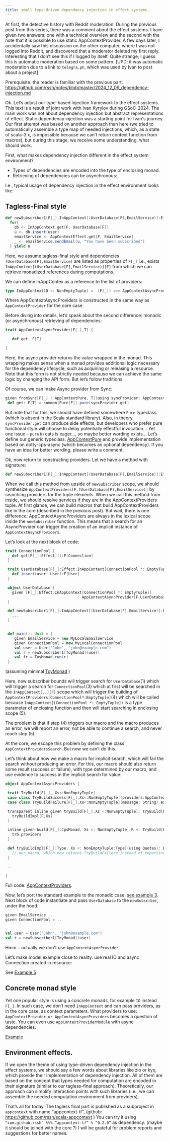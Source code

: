```yaml
---
title: small type-driven dependency injection in effect systems.
---
```


At first, the detective history with Reddit moderation: During the previous post from this series, there was a comment about the effect systems.  I have given two answers: one with a technical overview and the second with the note that it is possible to use static AppContextProvider.  A few days later, I accidentally saw this discussion on the other computer, where I was not logged into Reddit, and discovered that a moderator deleted my first reply. Interesting that I don’t see this if I logged by itself.  Quite strange; I guess this is automatic moderation based on some pattern. [UPD: it was automatic moderation due to a link to `telegra.ph`, which was used by Ivan to post about a project]

Prerequisite: the  reader is familiar with the previous part: https://github.com/rssh/notes/blob/master/2024_12_09_dependency-injection.md

Ok.  Let’s adjust our type-based injection framework to the effect systems.  This text is a result of joint work with  Ivan Kyrylov during GSoC-2024.  The main work was not about dependency injection but abstract representations of effect. Static dependency injection was a starting point for Ivan's journey.  Our first attempt was based on another approach than here (we tried to automatically assemble a type map of needed injections, which, as a state of scala-3.x, is impossible because we can’t return context function from macros), but during this stage, we receive some understanding, what should work.

First, what makes dependency injection different in the effect system environment?
- Types of dependencies are encoded into the type of enclosing monad.
- Retrieving of dependencies can be asynchronous: 

I.e., typical usage of  dependency injection in the effect environment looks like:

## Tagless-Final style

```Scala
def newSubscriber1[F[_]:InAppContext[(UserDatabase[F],EmailService)]:Effect](user: User):F[User] = {
  for{
    db <- InAppContext.get[F, UserDatabase[F]]
    u <- db.insert(user)
    emailService <- AppContextEffect.get[F, EmailService]
    _ <- emailService.sendEmail(u, "You have been subscribed")
  } yield u
```

Here, we assume tagless-final style and dependencies `(UserDatabase[F],EmailService)` are listed as properties of `F[_]`  I.e., exists 
`InAppContext[(UserDatabase[F],EmailService)][F]`  from which we can retrieve monadized references during computations.

We can define InAppContex as a reference to the list of providers:

```Scala
type InAppContext[D <: NonEmptyTuple] =  [F[_]] =>> AppContextAsyncProviders[F,D]
```
                                        
Where AppContextAsyncProviders is constructed in the same way as `AppContextProvider` for the core case.

Before diving into details, let’s speak about the second difference:  monadic (or asynchronous) retrieving of dependencies:

```Scala
trait AppContextAsyncProvider[F[_],T] {

   def get: F[T]

}
```
Here, the async provider returns the value wrapped in the monad. This wrapping makes sense when a monad provides additional logic necessary for the dependency lifecycle, such as acquiring or releasing a resource. Note that this form is not strictly needed because we can achieve the same logic by changing the API form.  But let’s follow traditions.

Of course,  we can make Async provider from Sync:

```Scala
given fromSync[F[_] : AppContextPure, T](using syncProvider: AppContextProvider[T]): AppContextAsyncProvider[F, T] with
 def get: F[T] = summon[Pure[F]].pure(syncProvider.get)
```

But note that for this, we should have defined somewhere `Pure` typeclass (which is absent in the Scala standard library).  Also, in theory, `syncProvider.get` can produce side effects, but developers who prefer pure functional style will choose to delay potentially effectful invocation… Yet one issue – `pure`  in cats is eager…, so maybe better wording exists…  Let’s define our generic typeclass, [AppContextPure](https://github.com/rssh/scala-appcontext/blob/59014c7aecacf81ea3fb6f9415ed603001032248/tagless-final/shared/src/main/scala/com/github/rssh/appcontext/util/AppContextPure.scala#L5) and provide implementation based on dotty-cps-async (which becomes an optional dependency). 
 If you have an idea for better wording, please write a comment. 

Ok, now return to constructing providers.
Let we have a method with signature:

```Scala
def newSubscriber1[F[_]:InAppContext[(UserDatabase[F],EmailService)]:Effect](user: User):F[User] = ...
```

When we call this method from upside of `newSubscriber` scope,  we should synthesize `AppContextProviders[F,(UserDatabase[F],EmailService)]` by searching providers for the tuple elements.
When we call this method from inside, we should resolve services if they are in the AppContextProviders tuple. At first glance, we can build macros that build AppContextProviders like in the core (described in the previous post).
But wait, there is one difference: AppContextAsyncProviders are always in the lexical scope inside the `newSubscriber` function. This means that a search for an AsyncProvider can trigger the creation of an implicit instance of `AppContextAsyncProviders`.

Let’s look at the next block of code:

```Scala
trait ConnectionPool {
   def get[F[_]:Effect]():F[Connection]
 }

 trait UserDatabase[F[_]:Effect:InAppContext[ConnectionPool *: EmptyTuple]] {
   def insert(user: User):F[User]
 }

 object UserDatabase {
   given [F[_]:Effect:InAppContext[ConnectionPool *: EmptyTuple]]
                                : AppContextAsyncProvider[F,UserDatabase[F]] 
 }

 def newSubscriber1[F[_]:InAppContext[(UserDatabase[F],EmailService)]:Effect](user: User):F[User] = {
   ...
 }


 def main(): Unit = {
    given EmailService = new MyLocalEmailService 
    given ConnectionPool = new MyLocalConnectionPool
    val user = User("John", "john@example.com")
    val r = newSubscriber1[ToyMonad](user)
    val fr = ToyMonad.run(r)
 }


```
(assuming minimal [ToyMonad](https://github.com/rssh/scala-appcontext/blob/59014c7aecacf81ea3fb6f9415ed603001032248/tagless-final/shared/src/test/scala/com/github/rssh/toymonad/ToyMonad.scala#L15) )

Here, new subscriber bounds will trigger search for `UserDatabase`(1) which will trigger a search for `ConnectionPool`(3) which at first will be searched in the `InAppContext[..][F]` scope which will trigger the building of `AppContextProviders[ConnectionPool*:EmptyTuple]`(4) which will be called because `InAppContext[(ConnectionPool *: EmptyTuple])` is a type parameter of enclosing function and then will start searching in enclosing scope (5).

The problem is that if step (4) triggers our macro and the macro produces an error, we will report an error, not be able to continue a search, and never reach step (5).

At the core, we escape this problem by defining the class `AppContextProvidersSearch`.  But now we can’t do this. 

Let’s think about how we make a macro for implicit search,  which will fail the search without producing an error.  For this, our macro should also return some result (success or failure), with type determined by our macro, and use evidence to success in the implicit search for value:

```Scala
object AppContextAsyncProviders {

 trait TryBuild[F[_], Xs<:NonEmptyTuple]
 case class TryBuildSuccess[F[_],Xs<:NonEmptyTuple](providers:AppContextAsyncProviders[F,Xs]) extends TryBuild[F,Xs]
 case class TryBuildFailure[F[_],Xs<:NonEmptyTuple](message: String) extends TryBuild[F,Xs]

 transparent inline given tryBuild[F[_],Xs <:NonEmptyTuple]: TryBuild[F,Xs] = ${
   tryBuildImpl[F,Xs]
 }

 inline given build[F[_]:CpsMonad, Xs <: NonEmptyTuple, R <: TryBuild[F,Xs]](using inline trb: R, inline ev: R <:< TryBuildSuccess[F,Xs]): AppContextAsyncProviders[F,Xs] = {
   trb.providers
 }

 def tryBuildImpl[F[_]:Type, Xs <: NonEmptyTuple:Type](using Quotes): Expr[TryBuild[F,Xs]] = {
   // our macro, which now returns TryBuildFailere instead of reporting the error.
 }

 ..

}


```

Full code: [AppContextProviders](https://github.com/rssh/scala-appcontext/blob/main/tagless-final/shared/src/main/scala/com/github/rssh/appcontext/AppContextAsyncProviders.scala).

Now, let’s port the standard example to the monadic case: [see example 3](https://github.com/rssh/scala-appcontext/blob/59014c7aecacf81ea3fb6f9415ed603001032248/tagless-final/shared/src/test/scala/com/github/rssh/appcontext/Example3Test.scala#L12).   Next block of code instantiate and pass `UserDatabase` to the `newSubscrber`, under the hood.

```Scala
given EmailService ..
given ConnectionPool = ..


val user = User("John", "john@example.com")
val r = newSubscriber1[ToyMonad](user)
```

Hmm... actually we don't use `AppContextAsyncProvider`.

Let’s make model example close to reality:  use real IO  and async Connection created in resource:

See [Example 5](https://github.com/rssh/scala-appcontext/blob/main/tagless-final/jvm/src/test/scala/com/github/rssh/appcontexttest/Example5Test.scala)


## Concrete monad style

Yet one popular style is using a concrete monads,  for example `IO` instead `F[_]`.  In such case, we don’t need `InAppContext` and can pass providers, as in the core case, as context parameters.  What providers to use:  `AppContextProvider or AppContextAsyncProviders`  becomes a question of taste.  You can even use `AppContextProviderModule` with async dependencies.  

[Example](https://github.com/rssh/scala-appcontext/blob/main/tagless-final/jvm/src/test/scala/com/github/rssh/appcontexttest/Example7Test.scala)

## Environment effects.

If we open the theme of using type-driven dependency injection in the effect systems, we should say a few words about libraries like zio or kyo, which provide their implementation of dependency injection. 
All of them are based on the concept that types needed for computation are encoded in their signature (similar to our tagless-final approach). Theoretically, our approach can simplify interaction points with such libraries (i.e., we can assemble the needed computation environment from providers). 


That’s all for today.  The tagless final part is published as a subproject in `appcontext` with name “appcontext-tf”, 
(github: https://github.com/rssh/scala-appcontext )
You can try it using  `“com.github.rssh” %%% “appcontext-tf” % “0.2.0”` as dependency.  (maybe it should be joined with the core ?) I will be grateful for problem reports and suggestions for better names.  






  




